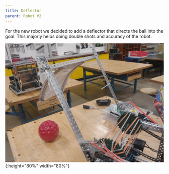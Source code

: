 ```yaml
---
title: Deflector
parent: Robot V2
---
```


For the new robot we decided to add a deflector that directs the ball into the
goal. This majorly helps doing double shots and accuracy of the robot.

![](images/20210303_154838.jpg){:height="80%" width="80%"}
